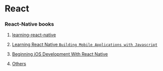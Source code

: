 # React

### React-Native books

1. [learning-react-native](https://www.safaribooksonline.com/library/view/learning-react-native/9781491929049/toc01.html)

2. [Learning React Native `Building Mobile Applications with Javascript`](https://drive.google.com/file/d/0B_u1rzdqYCnzbHk2aW5TWjhXdkU/view)

3. [Beginning iOS Development With React Native](https://share.viget.com/sxsw/rn-workshop/index.html)

4. [Others](https://www.smashingmagazine.com/2016/04/the-beauty-of-react-native-building-your-first-ios-app-with-javascript-part-1/)

